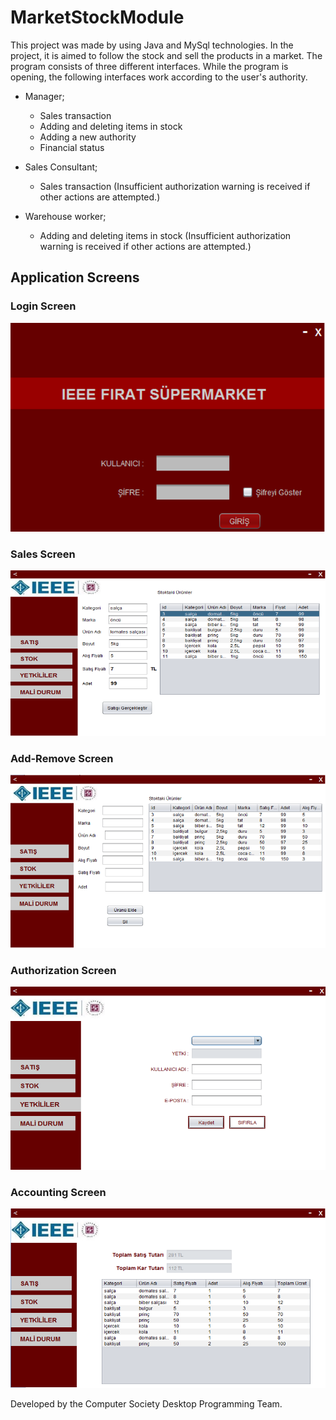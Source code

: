 # MarketStockModule

This project was made by using Java and MySql technologies. In the project, it is aimed to follow the stock and sell the products in a market. The program consists of three different interfaces. While the program is opening, the following interfaces work according to the user's authority.

+ Manager;
    + Sales transaction
    + Adding and deleting items in stock
    + Adding a new authority
    + Financial status

+ Sales Consultant;
    + Sales transaction
(Insufficient authorization warning is received if other actions are attempted.)

+ Warehouse worker;
    + Adding and deleting items in stock
(Insufficient authorization warning is received if other actions are attempted.)

## Application Screens
### Login Screen

![1](login.png)

### Sales Screen

![2](sales.png)

### Add-Remove Screen

![3](add-remove.png)

### Authorization Screen

![4](authorization.png)

### Accounting Screen

![4](accounting.png)

Developed by the Computer Society Desktop Programming Team.